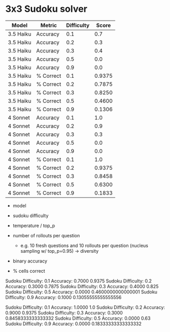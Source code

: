 # 3x3 Sudoku solver

| Model | Metric | Difficulty | Score | 
| --- | --- | --- | --- | 
| 3.5 Haiku | Accuracy | 0.1 | 0.7 |
| 3.5 Haiku | Accuracy | 0.2 | 0.3 |
| 3.5 Haiku | Accuracy | 0.3 | 0.4 |
| 3.5 Haiku | Accuracy | 0.5 | 0.0 |
| 3.5 Haiku | Accuracy | 0.9 | 0.0 |
| 3.5 Haiku | % Correct | 0.1 | 0.9375 | 
| 3.5 Haiku | % Correct | 0.2 | 0.7875 | 
| 3.5 Haiku | % Correct | 0.3 | 0.8250 | 
| 3.5 Haiku | % Correct | 0.5 | 0.4600 | 
| 3.5 Haiku | % Correct | 0.9 | 0.1306 | 
| 4 Sonnet | Accuracy | 0.1 | 1.0 |
| 4 Sonnet | Accuracy | 0.2 | 0.9 |
| 4 Sonnet | Accuracy | 0.3 | 0.3 |
| 4 Sonnet | Accuracy | 0.5 | 0.0 |
| 4 Sonnet | Accuracy | 0.9 | 0.0 |
| 4 Sonnet | % Correct | 0.1 | 1.0 | 
| 4 Sonnet | % Correct | 0.2 | 0.9375 | 
| 4 Sonnet | % Correct | 0.3 | 0.8458 | 
| 4 Sonnet | % Correct | 0.5 | 0.6300 | 
| 4 Sonnet | % Correct | 0.9 | 0.1833 | 


- model
- sudoku difficulty 
- temperature / top_p
- number of rollouts per question
  - e.g. 10 fresh questions and 10 rollouts per question (nucleus sampling w/ top_p=0.95) -> diversity

- binary accuracy
- % cells correct


Sudoku Difficulty: 0.1
Accuracy: 0.7000
0.9375
Sudoku Difficulty: 0.2
Accuracy: 0.3000
0.7875
Sudoku Difficulty: 0.3
Accuracy: 0.4000
0.825
Sudoku Difficulty: 0.5
Accuracy: 0.0000
0.4600000000000001
Sudoku Difficulty: 0.9
Accuracy: 0.1000
0.13055555555555556


Sudoku Difficulty: 0.1
Accuracy: 1.0000
1.0
Sudoku Difficulty: 0.2
Accuracy: 0.9000
0.9375
Sudoku Difficulty: 0.3
Accuracy: 0.3000
0.8458333333333332
Sudoku Difficulty: 0.5
Accuracy: 0.0000
0.63
Sudoku Difficulty: 0.9
Accuracy: 0.0000
0.18333333333333332
